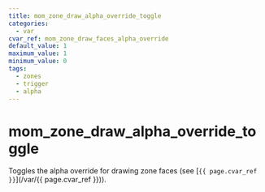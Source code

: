 ```yaml
---
title: mom_zone_draw_alpha_override_toggle
categories:
  - var
cvar_ref: mom_zone_draw_faces_alpha_override
default_value: 1
maximum_value: 1
minimum_value: 0
tags:
  - zones
  - trigger
  - alpha
---
```


# mom_zone_draw_alpha_override_toggle

Toggles the alpha override for drawing zone faces (see [`{{ page.cvar_ref }}`](/var/{{ page.cvar_ref }})).
